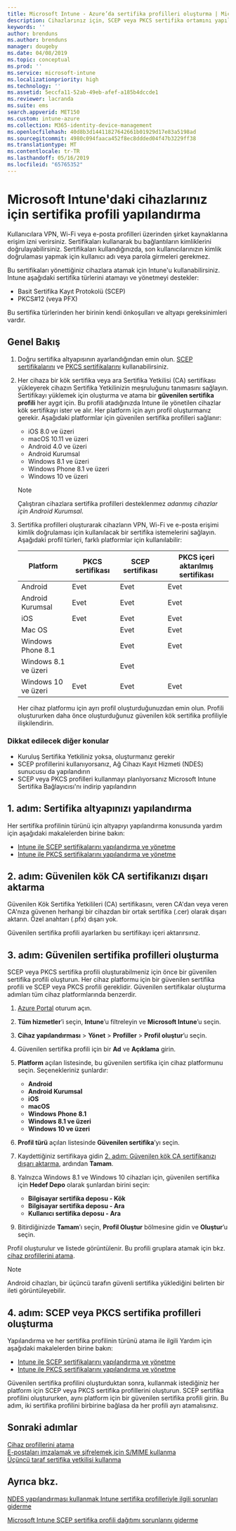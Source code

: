 ```yaml
---
title: Microsoft Intune - Azure’da sertifika profilleri oluşturma | Microsoft Docs
description: Cihazlarınız için, SCEP veya PKCS sertifika ortamını yapılandırarak bir sertifika profili ekleyin veya oluşturun, ortak sertifikayı dışa aktarın, Azure portalında profili oluşturun ve ardından Azure portalında Microsoft Intune'daki sertifika profillerine SCEP veya PKCS atayın
keywords: ''
author: brenduns
ms.author: brenduns
manager: dougeby
ms.date: 04/08/2019
ms.topic: conceptual
ms.prod: ''
ms.service: microsoft-intune
ms.localizationpriority: high
ms.technology: ''
ms.assetid: 5eccfa11-52ab-49eb-afef-a185b4dccde1
ms.reviewer: lacranda
ms.suite: ems
search.appverid: MET150
ms.custom: intune-azure
ms.collection: M365-identity-device-management
ms.openlocfilehash: 40d8b3d14411827642661b01929d17e83a5198ad
ms.sourcegitcommit: 4980c094faaca452f8ec8ddded04f47b3229ff38
ms.translationtype: MT
ms.contentlocale: tr-TR
ms.lasthandoff: 05/16/2019
ms.locfileid: "65765352"
---
```

# <a name="configure-a-certificate-profile-for-your-devices-in-microsoft-intune"></a>Microsoft Intune'daki cihazlarınız için sertifika profili yapılandırma

Kullanıcılara VPN, Wi-Fi veya e-posta profilleri üzerinden şirket kaynaklarına erişim izni verirsiniz. Sertifikaları kullanarak bu bağlantıların kimliklerini doğrulayabilirsiniz. Sertifikaları kullandığınızda, son kullanıcılarınızın kimlik doğrulaması yapmak için kullanıcı adı veya parola girmeleri gerekmez.

Bu sertifikaları yönettiğiniz cihazlara atamak için Intune'u kullanabilirsiniz. Intune aşağıdaki sertifika türlerini atamayı ve yönetmeyi destekler:

- Basit Sertifika Kayıt Protokolü (SCEP)
- PKCS#12 (veya PFX)

Bu sertifika türlerinden her birinin kendi önkoşulları ve altyapı gereksinimleri vardır.


## <a name="overview"></a>Genel Bakış

1. Doğru sertifika altyapısının ayarlandığından emin olun. [SCEP sertifikalarını](certificates-scep-configure.md) ve [PKCS sertifikalarını](certficates-pfx-configure.md) kullanabilirsiniz.

2. Her cihaza bir kök sertifika veya ara Sertifika Yetkilisi (CA) sertifikası yükleyerek cihazın Sertifika Yetkilinizin meşruluğunu tanımasını sağlayın. Sertifikayı yüklemek için oluşturma ve atama bir **güvenilen sertifika profili** her aygıt için. Bu profili atadığınızda Intune ile yönetilen cihazlar kök sertifikayı ister ve alır. Her platform için ayrı profil oluşturmanız gerekir. Aşağıdaki platformlar için güvenilen sertifika profilleri sağlanır:

    - iOS 8.0 ve üzeri
    - macOS 10.11 ve üzeri
    - Android 4.0 ve üzeri
    - Android Kurumsal  
    - Windows 8.1 ve üzeri
    - Windows Phone 8.1 ve üzeri
    - Windows 10 ve üzeri

    > [!NOTE]  
    > Çalıştıran cihazlara sertifika profilleri desteklenmez *adanmış cihazlar için Android Kurumsal*.

3. Sertifika profilleri oluşturarak cihazların VPN, Wi-Fi ve e-posta erişimi kimlik doğrulaması için kullanılacak bir sertifika istemelerini sağlayın. Aşağıdaki profil türleri, farklı platformlar için kullanılabilir:  

   | Platform     |PKCS sertifikası|SCEP sertifikası| PKCS içeri aktarılmış sertifikası | 
   |--------------|----------------|----------------|-------------------|
   | Android                | Evet    | Evet    | Evet    |
   | Android Kurumsal     | Evet    | Evet    | Evet    |
   | iOS                    | Evet    | Evet    | Evet    |
   | Mac OS                  |        | Evet    | Evet    |
   | Windows Phone 8.1      |        | Evet    | Evet    |
   | Windows 8.1 ve üzeri  |        | Evet    |        |
   | Windows 10 ve üzeri   | Evet    | Evet    | Evet    |

   Her cihaz platformu için ayrı profil oluşturduğunuzdan emin olun. Profili oluştururken daha önce oluşturduğunuz güvenilen kök sertifika profiliyle ilişkilendirin.

### <a name="further-considerations"></a>Dikkat edilecek diğer konular

- Kuruluş Sertifika Yetkiliniz yoksa, oluşturmanız gerekir
- SCEP profillerini kullanıyorsanız, Ağ Cihazı Kayıt Hizmeti (NDES) sunucusu da yapılandırın
- SCEP veya PKCS profilleri kullanmayı planlıyorsanız Microsoft Intune Sertifika Bağlayıcısı'nı indirip yapılandırın


## <a name="step-1-configure-your-certificate-infrastructure"></a>1. adım: Sertifika altyapınızı yapılandırma

Her sertifika profilinin türünü için altyapıyı yapılandırma konusunda yardım için aşağıdaki makalelerden birine bakın:

- [Intune ile SCEP sertifikalarını yapılandırma ve yönetme](certificates-scep-configure.md)
- [Intune ile PKCS sertifikalarını yapılandırma ve yönetme](certficates-pfx-configure.md)


## <a name="step-2-export-your-trusted-root-ca-certificate"></a>2. adım: Güvenilen kök CA sertifikanızı dışarı aktarma

Güvenilen Kök Sertifika Yetkilileri (CA) sertifikasını, veren CA'dan veya veren CA'nıza güvenen herhangi bir cihazdan bir ortak sertifika (.cer) olarak dışarı aktarın. Özel anahtarı (.pfx) dışarı yok.

Güvenilen sertifika profili ayarlarken bu sertifikayı içeri aktarırsınız.

## <a name="step-3-create-trusted-certificate-profiles"></a>3. adım: Güvenilen sertifika profilleri oluşturma
SCEP veya PKCS sertifika profili oluşturabilmeniz için önce bir güvenilen sertifika profili oluşturun. Her cihaz platformu için bir güvenilen sertifika profili ve SCEP veya PKCS profili gereklidir. Güvenilen sertifikalar oluşturma adımları tüm cihaz platformlarında benzerdir.

1. [Azure Portal](https://portal.azure.com) oturum açın.
2. **Tüm hizmetler**’i seçin, **Intune**’u filtreleyin ve **Microsoft Intune**’u seçin.
3. **Cihaz yapılandırması** > **Yönet** > **Profiller** > **Profil oluştur**’u seçin.
4. Güvenilen sertifika profili için bir **Ad** ve **Açıklama** girin.
5. **Platform** açılan listesinde, bu güvenilen sertifika için cihaz platformunu seçin. Seçenekleriniz şunlardır:

    - **Android**
    - **Android Kurumsal**
    - **iOS**
    - **macOS**
    - **Windows Phone 8.1**
    - **Windows 8.1 ve üzeri**
    - **Windows 10 ve üzeri**

6. **Profil türü** açılan listesinde **Güvenilen sertifika**’yı seçin.
7. Kaydettiğiniz sertifikaya gidin [2. adım: Güvenilen kök CA sertifikanızı dışarı aktarma](#step-2-export-your-trusted-root-ca-certificate), ardından **Tamam**.
8. Yalnızca Windows 8.1 ve Windows 10 cihazları için, güvenilen sertifika için **Hedef Depo** olarak şunlardan birini seçin:

    - **Bilgisayar sertifika deposu - Kök**
    - **Bilgisayar sertifika deposu - Ara**
    - **Kullanıcı sertifika deposu - Ara**

9. Bitirdiğinizde **Tamam**’ı seçin, **Profil Oluştur** bölmesine gidin ve **Oluştur**’u seçin.

Profil oluşturulur ve listede görüntülenir. Bu profili gruplara atamak için bkz. [cihaz profillerini atama](device-profile-assign.md).

   >[!NOTE]
   > Android cihazları, bir üçüncü tarafın güvenli sertifika yüklediğini belirten bir ileti görüntüleyebilir.

## <a name="step-4-create-scep-or-pkcs-certificate-profiles"></a>4. adım: SCEP veya PKCS sertifika profilleri oluşturma

Yapılandırma ve her sertifika profilinin türünü atama ile ilgili Yardım için aşağıdaki makalelerden birine bakın:

- [Intune ile SCEP sertifikalarını yapılandırma ve yönetme](certificates-scep-configure.md)
- [Intune ile PKCS sertifikalarını yapılandırma ve yönetme](certficates-pfx-configure.md)

Güvenilen sertifika profilini oluşturduktan sonra, kullanmak istediğiniz her platform için SCEP veya PKCS sertifika profillerini oluşturun. SCEP sertifika profilini oluştururken, aynı platform için bir güvenilen sertifika profili girin. Bu adım, iki sertifika profilini birbirine bağlasa da her profili ayrı atamalısınız.

## <a name="next-steps"></a>Sonraki adımlar
[Cihaz profillerini atama](device-profile-assign.md)  
[E-postaları imzalamak ve şifrelemek için S/MIME kullanma](certificates-s-mime-encryption-sign.md)  
[Üçüncü taraf sertifika yetkilisi kullanma](certificate-authority-add-scep-overview.md)

## <a name="see-also"></a>Ayrıca bkz.

[NDES yapılandırması kullanmak Intune sertifika profilleriyle ilgili sorunları giderme](https://support.microsoft.com/help/4459540)

[Microsoft Intune SCEP sertifika profili dağıtımı sorunlarını giderme](https://support.microsoft.com/help/4457481)

